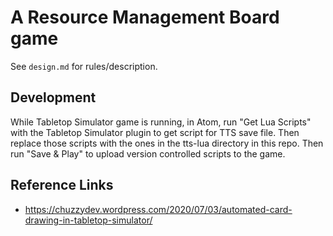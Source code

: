 # A Resource Management Board game

See `design.md` for rules/description.

## Development

While Tabletop Simulator game is running, in Atom, run "Get Lua Scripts" with
the Tabletop Simulator plugin to get script for TTS save file.  Then replace
those scripts with the ones in the tts-lua directory in this repo.  Then run
"Save & Play" to upload version controlled scripts to the game.

## Reference Links

 - https://chuzzydev.wordpress.com/2020/07/03/automated-card-drawing-in-tabletop-simulator/
